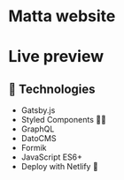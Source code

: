 # Matta website

# Live preview

<!-- ## 📱 🖥 Mobile and desktop preview:
<p align="center">
</p> -->

## 🚀 Technologies

- Gatsby.js
- Styled Components 💅🏼
- GraphQL
- DatoCMS
- Formik
- JavaScript ES6+
- Deploy with Netlify 💫
